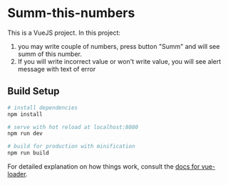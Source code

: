 # Summ-this-numbers

This is a VueJS project. In this project: 
1. you may write couple of numbers, press button "Summ" and will see summ of this number.
2. If you will write incorrect value or won't write value, you will see alert message with text of error



## Build Setup

``` bash
# install dependencies
npm install

# serve with hot reload at localhost:8080
npm run dev

# build for production with minification
npm run build
```

For detailed explanation on how things work, consult the [docs for vue-loader](http://vuejs.github.io/vue-loader).

